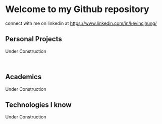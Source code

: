 <h1> Welcome to my Github repository </h1>

connect with me on linkedin at https://www.linkedin.com/in/kevincjhung/

<h2>Personal Projects</h2>
<p>Under Construction</p>        
<br>
<h2>Academics</h2>
<p>Under Construction</p>        


<h2>Technologies I know</h2>
<p>Under Construction</p>        
